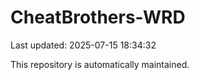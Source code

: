 # CheatBrothers-WRD

Last updated: 2025-07-15 18:34:32

This repository is automatically maintained.
